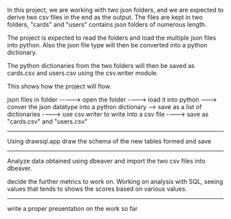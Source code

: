 In this project, we are working with two json folders, and we are expected to derive two csv files in the end as the output. 
The files are kept in two folders, "cards" and "users" contains json folders of numerous length. 

The project is expected to read the folders and load the multiple json files into python. 
Also the json file type will then be converted into a python dictionary. 

The python dictionaries from the two folders will then be saved as cards.csv and users.csv using the csv.writer module. 

This shows how the project will flow. 


json files in folder -----> open the folder ----> load it into python ---> conver the json datatype into a python dictionary --> save as a list of dictionaries ----> use csv.writer to write into a csv file ----> save as "cards.csv" and "users.csv"

*********************************************************************************************************************

Using drawsql.app draw the schema of the new tables formed and save

*********************************************************************************************************************

Analyze data obtained using dbeaver and import the two csv files into dbeaver.

decide the further metrics to work on. Working on analysis with SQL, seeing values that tends to shows the scores based on various values. 
**********************************************************************************************************************

write a proper presentation on the work so far